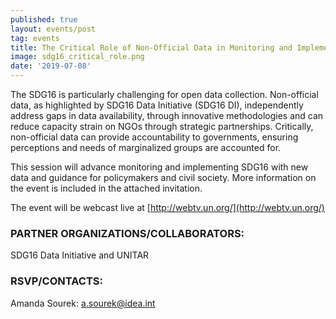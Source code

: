 ```yaml
---
published: true
layout: events/post
tag: events
title: The Critical Role of Non-Official Data in Monitoring and Implementing SDG16
image: sdg16_critical_role.png
date: '2019-07-08'
---
```

The SDG16 is particularly challenging for open data collection. Non-official data, as highlighted by SDG16 Data Initiative (SDG16 DI), independently address gaps in data availability, through innovative methodologies and can reduce capacity strain on NGOs through strategic partnerships. Critically, non-official data can provide accountability to governments, ensuring perceptions and needs of marginalized groups are accounted for.

This session will advance monitoring and implementing SDG16 with new data and guidance for policymakers and civil society.  More information on the event is included in the attached invitation.

The event will be webcast live at [http://webtv.un.org/](http://webtv.un.org/)

### PARTNER ORGANIZATIONS/COLLABORATORS: 
SDG16 Data Initiative and UNITAR

### RSVP/CONTACTS: 
Amanda Sourek: a.sourek@idea.int
